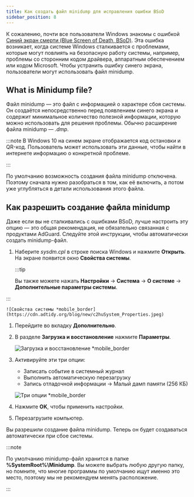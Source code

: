 ```yaml
---
title: Как создать файл minidump для исправления ошибки BSoD
sidebar_position: 8
---
```


К сожалению, почти все пользователи Windows знакомы с ошибкой [Синий экран смерти (Blue Screen of Death, BSoD)](https://en.wikipedia.org/wiki/Blue_screen_of_death). Эта ошибка возникает, когда системе Windows сталкивается с проблемами, которые могут повлиять на безопасную работу системы, например, проблемы со сторонним кодом драйвера, аппаратным обеспечением или кодом Microsoft. Чтобы устранить ошибку синего экрана, пользователи могут использовать файл minidump.

## What is Minidump file?

Файл minidump — это файл с информацией о характере сбоя системы. Он создаётся непосредственно перед появлением синего экрана и содержит минимальное количество полезной информации, которую можно использовать для решения проблемы. Обычно расширение файла minidump — *.dmp*.

:::note
В Windows 10 на синем экране отображается код остановки и QR-код. Пользователь может использовать эти данные, чтобы найти в интернете информацию о конкретной проблеме.

:::

По умолчанию возможность создания файла minidump отключена. Поэтому сначала нужно разобраться в том, как её включить, а потом уже углубляться в детали использования этого файла.

## Как разрешить создание файла minidump

Даже если вы не сталкивались с ошибками BSoD, лучше настроить эту опцию — это общая рекомендация, не обязательно связанная с продуктами AdGuard. Следуйте этой инструкции, чтобы автоматически создать minidump-файл.

 1. Наберите *sysdm.cpl* в строке поиска Windows и нажмите **Открыть**. На экране появится окно **Свойства системы**.

    :::tip

    Вы также можете нажать **Настройки** → **Система** → **О системе** → **Дополнительные параметры системы**.


:::

    ![Свойства системы *mobile_border](https://cdn.adtidy.org/blog/new/c2huSystem_Properties.jpeg)

 1. Перейдите во вкладку **Дополнительно**.
 1. В разделе **Загрузка и восстановление** нажмите **Параметры**.

    ![Загрузка и восстановление *mobile_border](https://cdn.adtidy.org/blog/new/1dmybiStartup_and_Recovery.png)

 1. Активируйте эти три опции:

    - Записать событие в системный журнал
    - Выполнить автоматическую перезагрузку
    - Запись отладочной информации → Малый дамп памяти (256 КБ)

    ![Три опции *mobile_border](https://cdn.adtidy.org/blog/new/nmr4eThree_options.png)

 1. Нажмите **OK**, чтобы применить настройки.
 1. Перезагрузите компьютер.

Вы разрешили создание файла minidump. Теперь он будет создаваться автоматически при сбое системы.

:::note

По умолчанию minidump-файл хранится в папке **%SystemRoot%\Minidump**. Вы можете выбрать любую другую папку, но помните, что многие программы по умолчанию ищут именно это место, поэтому мы не рекомендуем менять расположение.

:::
